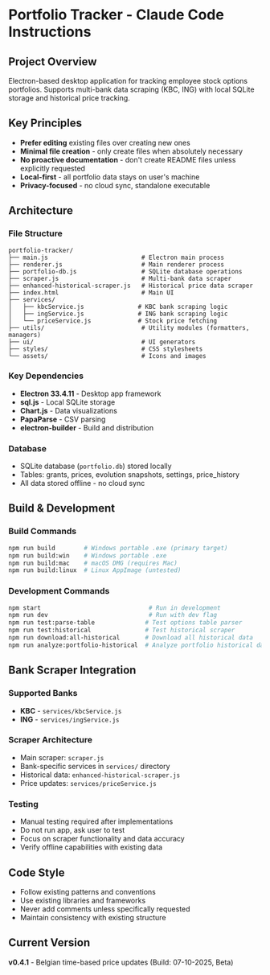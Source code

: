 # Portfolio Tracker - Claude Code Instructions

## Project Overview
Electron-based desktop application for tracking employee stock options portfolios. Supports multi-bank data scraping (KBC, ING) with local SQLite storage and historical price tracking.

## Key Principles
- **Prefer editing** existing files over creating new ones
- **Minimal file creation** - only create files when absolutely necessary
- **No proactive documentation** - don't create README files unless explicitly requested
- **Local-first** - all portfolio data stays on user's machine
- **Privacy-focused** - no cloud sync, standalone executable

## Architecture

### File Structure
```
portfolio-tracker/
├── main.js                          # Electron main process
├── renderer.js                      # Main renderer process
├── portfolio-db.js                  # SQLite database operations
├── scraper.js                       # Multi-bank data scraper
├── enhanced-historical-scraper.js   # Historical price data scraper
├── index.html                       # Main UI
├── services/
│   ├── kbcService.js               # KBC bank scraping logic
│   ├── ingService.js               # ING bank scraping logic
│   └── priceService.js             # Stock price fetching
├── utils/                           # Utility modules (formatters, managers)
├── ui/                              # UI generators
├── styles/                          # CSS stylesheets
└── assets/                          # Icons and images
```

### Key Dependencies
- **Electron 33.4.11** - Desktop app framework
- **sql.js** - Local SQLite storage
- **Chart.js** - Data visualizations
- **PapaParse** - CSV parsing
- **electron-builder** - Build and distribution

### Database
- SQLite database (`portfolio.db`) stored locally
- Tables: grants, prices, evolution snapshots, settings, price_history
- All data stored offline - no cloud sync

## Build & Development

### Build Commands
```bash
npm run build        # Windows portable .exe (primary target)
npm run build:win    # Windows portable .exe
npm run build:mac    # macOS DMG (requires Mac)
npm run build:linux  # Linux AppImage (untested)
```

### Development Commands
```bash
npm start                              # Run in development
npm run dev                            # Run with dev flag
npm run test:parse-table              # Test options table parser
npm run test:historical               # Test historical scraper
npm run download:all-historical       # Download all historical data
npm run analyze:portfolio-historical  # Analyze portfolio historical data
```

## Bank Scraper Integration

### Supported Banks
- **KBC** - `services/kbcService.js`
- **ING** - `services/ingService.js`

### Scraper Architecture
- Main scraper: `scraper.js`
- Bank-specific services in `services/` directory
- Historical data: `enhanced-historical-scraper.js`
- Price updates: `services/priceService.js`

### Testing
- Manual testing required after implementations
- Do not run app, ask user to test
- Focus on scraper functionality and data accuracy
- Verify offline capabilities with existing data

## Code Style
- Follow existing patterns and conventions
- Use existing libraries and frameworks
- Never add comments unless specifically requested
- Maintain consistency with existing structure

## Current Version
**v0.4.1** - Belgian time-based price updates (Build: 07-10-2025, Beta)
